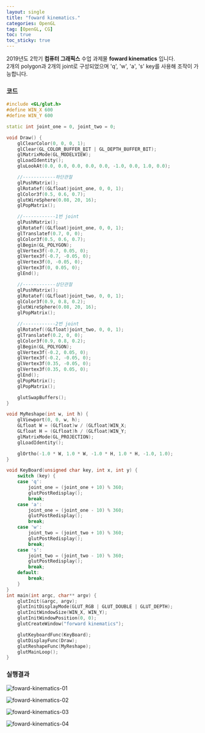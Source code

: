 ```yaml
---
layout: single
title: "foward kinematics."
categories: OpenGL
tag: [OpenGL, CG]
toc: true
toc_sticky: true
---
```


2019년도 2학기 **컴퓨터 그래픽스** 수업 과제물 **foward kinematics** 입니다.  
2개의 polygon과 2개의 joint로 구성되었으며 'q', 'w', 'a', 's' key를 사용해 조작이 가능합니다.

### 코드

```c++
#include <GL/glut.h>
#define WIN_X 600
#define WIN_Y 600

static int joint_one = 0, joint_two = 0;

void Draw() {
	glClearColor(0, 0, 0, 1);
	glClear(GL_COLOR_BUFFER_BIT | GL_DEPTH_BUFFER_BIT);
	glMatrixMode(GL_MODELVIEW);
	glLoadIdentity();
	gluLookAt(0.0, 0.0, 0.0, 0.0, 0.0, -1.0, 0.0, 1.0, 0.0);

	//------------하단관절
	glPushMatrix();
	glRotatef((GLfloat)joint_one, 0, 0, 1);
	glColor3f(0.5, 0.6, 0.7);
	glutWireSphere(0.08, 20, 16);
	glPopMatrix();

	//------------1번 joint
	glPushMatrix();
	glRotatef((GLfloat)joint_one, 0, 0, 1);
	glTranslatef(0.7, 0, 0);
	glColor3f(0.5, 0.6, 0.7);
	glBegin(GL_POLYGON);
	glVertex3f(-0.7, 0.05, 0);
	glVertex3f(-0.7, -0.05, 0);
	glVertex3f(0, -0.05, 0);
	glVertex3f(0, 0.05, 0);
	glEnd();

	//------------상단관절
	glPushMatrix();
	glRotatef((GLfloat)joint_two, 0, 0, 1);
	glColor3f(0.9, 0.8, 0.2);
	glutWireSphere(0.08, 20, 16);
	glPopMatrix();

	//------------2번 joint
	glRotatef((GLfloat)joint_two, 0, 0, 1);
	glTranslatef(0.2, 0, 0);
	glColor3f(0.9, 0.8, 0.2);
	glBegin(GL_POLYGON);
	glVertex3f(-0.2, 0.05, 0);
	glVertex3f(-0.2, -0.05, 0);
	glVertex3f(0.35, -0.05, 0);
	glVertex3f(0.35, 0.05, 0);
	glEnd();
	glPopMatrix();
	glPopMatrix();

	glutSwapBuffers();
}

void MyReshape(int w, int h) {
	glViewport(0, 0, w, h);
	GLfloat W = (GLfloat)w / (GLfloat)WIN_X;
	GLfloat H = (GLfloat)h / (GLfloat)WIN_Y;
	glMatrixMode(GL_PROJECTION);
	glLoadIdentity();

	glOrtho(-1.0 * W, 1.0 * W, -1.0 * H, 1.0 * H, -1.0, 1.0);
}

void KeyBoard(unsigned char key, int x, int y) {
	switch (key) {
	case 'q':
		joint_one = (joint_one + 10) % 360;
		glutPostRedisplay();
		break;
	case 'a':
		joint_one = (joint_one - 10) % 360;
		glutPostRedisplay();
		break;
	case 'w':
		joint_two = (joint_two + 10) % 360;
		glutPostRedisplay();
		break;
	case 's':
		joint_two = (joint_two - 10) % 360;
		glutPostRedisplay();
		break;
	default:
		break;
	}
}
int main(int argc, char** argv) {
	glutInit(&argc, argv);
	glutInitDisplayMode(GLUT_RGB | GLUT_DOUBLE | GLUT_DEPTH);
	glutInitWindowSize(WIN_X, WIN_Y);
	glutInitWindowPosition(0, 0);
	glutCreateWindow("forward kinematics");	

	glutKeyboardFunc(KeyBoard);	
	glutDisplayFunc(Draw);
	glutReshapeFunc(MyReshape);
	glutMainLoop();
}
```

### 실행결과

![foward-kinematics-01](../../images/2022-03-05-foward-kinematics/foward-kinematics-01.png)

![foward-kinematics-02](../../images/2022-03-05-foward-kinematics/foward-kinematics-02.png)

![foward-kinematics-03](../../images/2022-03-05-foward-kinematics/foward-kinematics-03.png)

![foward-kinematics-04](../../images/2022-03-05-foward-kinematics/foward-kinematics-04.png)
